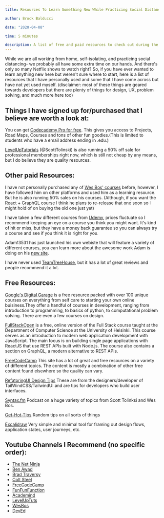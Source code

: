 ```yaml
---
title: Resources To Learn Something New While Practicing Social Distancing

author: Brock Balducci

date: "2020-04-08"

time: 5 minutes

description: A list of free and paid resources to check out during the COVID-19 pandemic.
---
```


While we are all working from home, self-isolating, and practicing social distancing- we probably all have some extra time on our hands. And there's only so many Netflix shows to watch right? So, if you have ever wanted to learn anything new here but weren't sure where to start, here is a list of resources that I have personally used and some that I have come across but have not yet used myself. (disclaimer: most of these things are geared towards developers but there are plenty of things for design, UX, problem solving, and much more here too)

## Things I have signed up for/purchased that I believe are worth a look at:

You can get [Codecademy Pro for free](https://bit.ly/2wyiuSN). This gives you access to Projects, Road Maps, Courses and tons of other fun goodies.(This is limited to students who have a email address ending in .edu.)

[LevelUpTutorials](https://www.leveluptutorials.com/) (@ScottTolinski) is also running a 50% off sale for professional memberships right now, which is still not cheap by any means, but I do believe they are quality resources.

## Other paid Resources:

I have not personally purchased any of [Wes Bos' courses](https://wesbos.com/courses/) before, however, I have followed him on other platforms and used him as a learning resource. But he is also running 50% sales on his courses. (Although, if you want the React + GraphQL course I think he plans to re-release that one soon so I might hold of on buying the old one just yet)

I have taken a few different courses from [Udemy](https://www.udemy.com/courses/development/web-development/), prices fluctuate so I recommend keeping an eye on a course you think you might want. It's kind of hit or miss, but they have a money back guarantee so you can always try a course and see if you think it is right for you.

Adam13531 has just launched his own webiste that will feature a variety of different courses, you can learn more about the awesome work Adam is doing on his [new site](https://adamlearns.live/).

I have never used [TeamTreeHouse](https://teamtreehouse.com/), but it has a lot of great reviews and people recommend it a lot.

## Free Resources:

[Google's Digital Garage](https://learndigital.withgoogle.com/digitalgarage/courses) is a free resource packed with over 100 unique courses on everything from self care to starting your own online buisiness.They offer a handful of courses in development, ranging from introduction to programming, to basics of python, to computational problem solving. There are even a few courses on design.

[FullStackOpen](https://fullstackopen.com/en) is a free, online version of the Full Stack course taught at the Department of Computer Science at the University of Helsinki. This course serves as an introduction to modern web application development with JavaScript. The main focus is on building single page applications with ReactJS that use REST APIs built with Node.js. The course also contains a section on GraphQL, a modern alternative to REST APIs.

[FreeCodeCamp](https://www.freecodecamp.org/)
This site has a lot of great and free resources on a variety of different topics. The content is mostly a combination of other free content found elsewhere so the quality can vary.

[RefatoringUI Design Tips](https://twitter.com/i/events/994601867987619840)
These are from the designers/developer of TailWindCSS/TailwindUI and are tips for developers who build user interfaces.

[Syntax.fm](https://syntax.fm/)
Podcast on a huge variety of topics from Scott Tolinksi and Wes Bos.

[Get-Hot-Tips](https://wesbos.com/git-hot-tips/)
Random tips on all sorts of things

[Excalidraw](https://excalidraw.com/)
Very simple and minimal tool for framing out design flows, application states, user journeys, etc.

## Youtube Channels I Recommend (no specific order):

- [The Net Ninja](https://www.youtube.com/channel/UCW5YeuERMmlnqo4oq8vwUpg)
- [Ben Awad](https://www.youtube.com/channel/UC-8QAzbLcRglXeN_MY9blyw)
- [Brad Traversy](https://www.youtube.com/channel/UC29ju8bIPH5as8OGnQzwJyA)
- [Colt Steel](https://www.youtube.com/channel/UCrqAGUPPMOdo0jfQ6grikZw)
- [FreeCodeCamp](https://www.youtube.com/channel/UC8butISFwT-Wl7EV0hUK0BQ)
- [FunFunFunction](https://www.youtube.com/channel/UCO1cgjhGzsSYb1rsB4bFe4Q)
- [Academind](https://www.youtube.com/channel/UCSJbGtTlrDami-tDGPUV9-w)
- [LevelUpTuts](https://www.youtube.com/user/LevelUpTuts/)
- [WesBos](https://www.youtube.com/user/wesbos)
- [DevEd](https://www.youtube.com/channel/UClb90NQQcskPUGDIXsQEz5Q)
